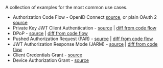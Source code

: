 A collection of examples for the most common use cases.

- Authorization Code Flow - OpenID Connect [source](code.ts), or plain OAuth 2 [source](oauth.ts)
- Private Key JWT Client Authentication - [source](private_key_jwt.ts) | [diff from code flow](private_key_jwt.diff)
- DPoP - [source](dpop.ts) | [diff from code flow](dpop.diff)
- Pushed Authorization Request (PAR) - [source](par.ts) | [diff from code flow](par.diff)
- JWT Authorization Response Mode (JARM) - [source](jarm.ts) | [diff from code flow](jarm.diff)
- Client Credentials Grant - [source](client_credentials.ts)
- Device Authorization Grant - [source](device_authorization_grant.ts)
